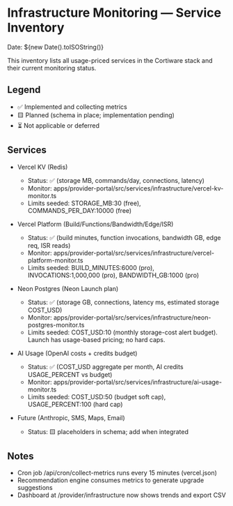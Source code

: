 # Infrastructure Monitoring — Service Inventory

Date: ${new Date().toISOString()}

This inventory lists all usage-priced services in the Cortiware stack and their current monitoring status.

## Legend
- ✅ Implemented and collecting metrics
- 🟨 Planned (schema in place; implementation pending)
- ⏳ Not applicable or deferred

## Services

- Vercel KV (Redis)
  - Status: ✅ (storage MB, commands/day, connections, latency)
  - Monitor: apps/provider-portal/src/services/infrastructure/vercel-kv-monitor.ts
  - Limits seeded: STORAGE_MB:30 (free), COMMANDS_PER_DAY:10000 (free)

- Vercel Platform (Build/Functions/Bandwidth/Edge/ISR)
  - Status: ✅ (build minutes, function invocations, bandwidth GB, edge req, ISR reads)
  - Monitor: apps/provider-portal/src/services/infrastructure/vercel-platform-monitor.ts
  - Limits seeded: BUILD_MINUTES:6000 (pro), INVOCATIONS:1,000,000 (pro), BANDWIDTH_GB:1000 (pro)

- Neon Postgres (Neon Launch plan)
  - Status: ✅ (storage GB, connections, latency ms, estimated storage COST_USD)
  - Monitor: apps/provider-portal/src/services/infrastructure/neon-postgres-monitor.ts
  - Limits seeded: COST_USD:10 (monthly storage-cost alert budget). Launch has usage-based pricing; no hard caps.

- AI Usage (OpenAI costs + credits budget)
  - Status: ✅ (COST_USD aggregate per month, AI credits USAGE_PERCENT vs budget)
  - Monitor: apps/provider-portal/src/services/infrastructure/ai-usage-monitor.ts
  - Limits seeded: COST_USD:50 (budget soft cap), USAGE_PERCENT:100 (hard cap)

- Future (Anthropic, SMS, Maps, Email)
  - Status: 🟨 placeholders in schema; add when integrated

## Notes
- Cron job /api/cron/collect-metrics runs every 15 minutes (vercel.json)
- Recommendation engine consumes metrics to generate upgrade suggestions
- Dashboard at /provider/infrastructure now shows trends and export CSV

